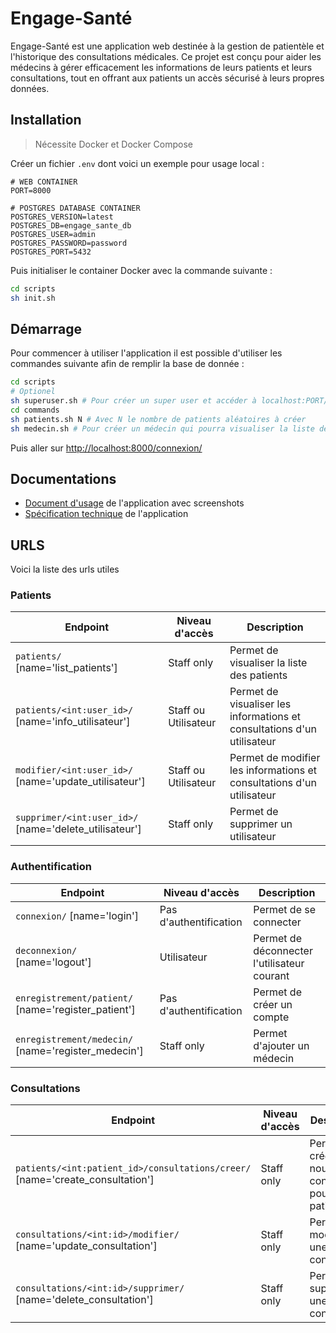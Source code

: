 # Engage-Santé

Engage-Santé est une application web destinée à la gestion de patientèle et l'historique des consultations médicales. Ce projet est conçu pour aider les médecins à gérer efficacement les informations de leurs patients et leurs consultations, tout en offrant aux patients un accès sécurisé à leurs propres données.

## Installation

> Nécessite Docker et Docker Compose

Créer un fichier `.env` dont voici un exemple pour usage local :

```env
# WEB CONTAINER
PORT=8000

# POSTGRES DATABASE CONTAINER
POSTGRES_VERSION=latest
POSTGRES_DB=engage_sante_db
POSTGRES_USER=admin
POSTGRES_PASSWORD=password
POSTGRES_PORT=5432
```

Puis initialiser le container Docker avec la commande suivante :

```bash
cd scripts
sh init.sh
```

## Démarrage

Pour commencer à utiliser l'application il est possible d'utiliser les commandes suivante afin de remplir la base de donnée :

```bash
cd scripts
# Optionel
sh superuser.sh # Pour créer un super user et accéder à localhost:PORT/admin/
cd commands
sh patients.sh N # Avec N le nombre de patients aléatoires à créer
sh medecin.sh # Pour créer un médecin qui pourra visualiser la liste des patients et accéder aux actions staff
```

Puis aller sur <http://localhost:8000/connexion/>

## Documentations

* [Document d'usage](DOCS/USAGE.md) de l'application avec screenshots
* [Spécification technique](DOCS/SPECIFICATIONS.md) de l'application

## URLS

Voici la liste des urls utiles

### Patients

| Endpoint                                         | Niveau d'accès       | Description                                                    |
|--------------------------------------------------|----------------------|----------------------------------------------------------------|
| `patients/` [name='list_patients']               | Staff only           | Permet de visualiser la liste des patients                     |
| `patients/<int:user_id>/` [name='info_utilisateur'] | Staff ou Utilisateur | Permet de visualiser les informations et consultations d'un utilisateur |
| `modifier/<int:user_id>/` [name='update_utilisateur'] | Staff ou Utilisateur | Permet de modifier les informations et consultations d'un utilisateur |
| `supprimer/<int:user_id>/` [name='delete_utilisateur'] | Staff only           | Permet de supprimer un utilisateur                             |

### Authentification

| Endpoint                                        | Niveau d'accès         | Description                                |
|-------------------------------------------------|------------------------|--------------------------------------------|
| `connexion/` [name='login']                     | Pas d'authentification | Permet de se connecter                     |
| `deconnexion/` [name='logout']                  | Utilisateur            | Permet de déconnecter l'utilisateur courant |
| `enregistrement/patient/` [name='register_patient'] | Pas d'authentification | Permet de créer un compte                  |
| `enregistrement/medecin/` [name='register_medecin'] | Staff only             | Permet d'ajouter un médecin                |

### Consultations

| Endpoint                                               | Niveau d'accès       | Description                                         |
|--------------------------------------------------------|----------------------|-----------------------------------------------------|
| `patients/<int:patient_id>/consultations/creer/` [name='create_consultation'] | Staff only           | Permet de créer une nouvelle consultation pour un patient |
| `consultations/<int:id>/modifier/` [name='update_consultation'] | Staff only           | Permet de modifier une consultation                 |
| `consultations/<int:id>/supprimer/` [name='delete_consultation'] | Staff only           | Permet de supprimer une consultation                |
